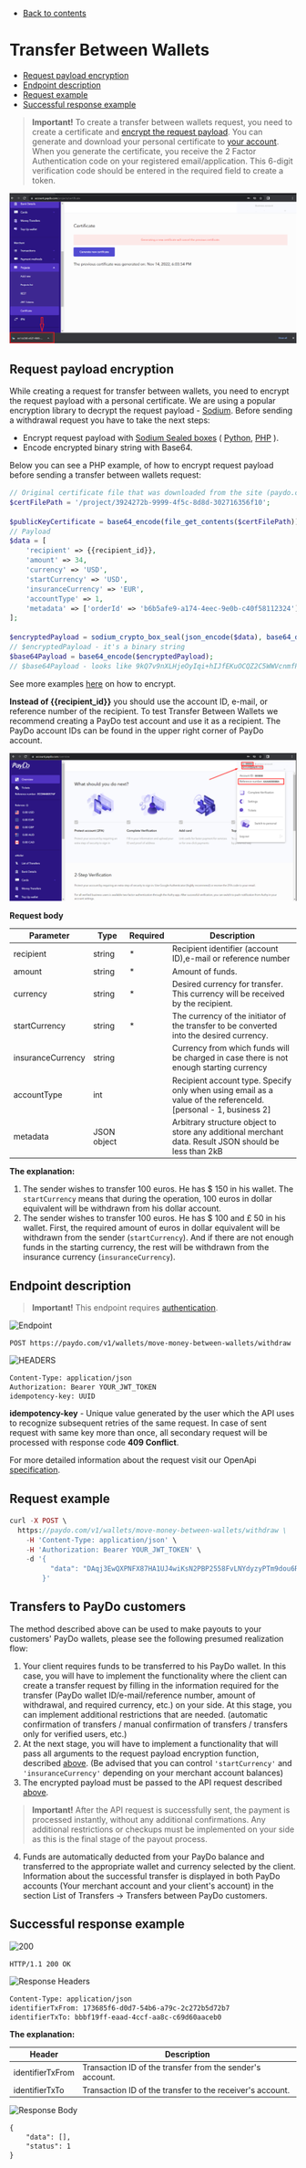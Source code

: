 * [Back to contents](../Readme.md#contents)

# Transfer Between Wallets



* [Request payload encryption](#request-payload-encryption)
* [Endpoint description](#endpoint-description)
* [Request example](#request-example)
* [Successful response example](#successful-response-example)

>**Important!** To create a transfer between wallets request, you need to create a certificate and [encrypt the request payload](#request-payload-encryptdecrypt). You can generate and download your personal certificate to [your account](https://account.paydo.com/projects/certificate). When you generate the certificate, you receive the 2 Factor Authentication code on your registered email/application. This 6-digit verification code should be entered in the required field to create a token.





![alt_text](../images/transfer_between_wallets_certificate.png "image_tooltip")



## Request payload encryption

While creating a request for transfer between wallets, you need to encrypt the request payload with a personal certificate. We are using a popular encryption library to decrypt the request payload - [Sodium](https://libsodium.gitbook.io/doc/). Before sending a withdrawal request you have to take the next steps:



* Encrypt request payload with [Sodium Sealed boxes](https://libsodium.gitbook.io/doc/public-key_cryptography/sealed_boxes#usage) ( [Python](https://libnacl.readthedocs.io/en/latest/topics/raw_sealed.html), [PHP](https://www.php.net/manual/en/function.sodium-crypto-box-seal.php) ).
* Encode encrypted binary string with Base64.

Below you can see a PHP example, of how to encrypt request payload before sending a transfer between wallets request:


```php
// Original certificate file that was downloaded from the site (paydo.com). It contains an encoded as base64 string.
$certFilePath = '/project/3924272b-9999-4f5c-8d8d-302716356f10';

$publicKeyCertificate = base64_encode(file_get_contents($certFilePath));
// Payload
$data = [
    'recipient' => {{recipient_id}},
    'amount' => 34,
    'currency' => 'USD',
    'startCurrency' => 'USD',
    'insuranceCurrency' => 'EUR',
    'accountType' => 1,
    'metadata' => ['orderId' => 'b6b5afe9-a174-4eec-9e0b-c40f58112324'],
];

$encryptedPayload = sodium_crypto_box_seal(json_encode($data), base64_decode($publicKeyCertificate));
// $encryptedPayload - it's a binary string
$base64Payload = base64_encode($encryptedPayload);
// $base64Payload - looks like 9kQ7v9nXLHjeOyIqi+hIJfEKuOCQZ2C5WWVcnmfPHUxh1EbK5g=
```


See more examples [here](../Examples/apiCertificates) on how to encrypt.

**Instead of {{recipient_id}}** you should use the account ID, e-mail, or reference number of the recipient. To test Transfer Between Wallets we recommend creating a PayDo test account and use it as a recipient. The PayDo account IDs can be found in the upper right corner of PayDo account.



![alt_text](../images/PayDo_account_IDs.png "image_tooltip")


**Request body**


|Parameter|Type|Required| Description                                                                                                     |
|--- |--- |--- |-----------------------------------------------------------------------------------------------------------------|
|recipient|string|*| Recipient identifier (account ID),e-mail or reference number                                                    |
|amount|string|*| Amount of funds.                                                                                                |
|currency|string|*| Desired currency for transfer. This currency will be received by the recipient.                                 |
|startCurrency|string|*| The currency of the initiator of the transfer to be converted into the desired currency.                        |
|insuranceCurrency|string|| Currency from which funds will be charged in case there is not enough starting currency                         |
|accountType|int|| Recipient account type. Specify only when using email as a value of the referenceId. [personal - 1, business 2] |
|metadata|JSON object|| Arbitrary structure object to store any additional merchant data. Result JSON should be less than 2kB       |



**The explanation:**



1. The sender wishes to transfer 100 euros. He has $ 150 in his wallet. The `startСurrency` means that during the operation, 100 euros in dollar equivalent will be withdrawn from his dollar account.
2. The sender wishes to transfer 100 euros. He has $ 100 and £ 50 in his wallet. First, the required amount of euros in dollar equivalent will be withdrawn from the sender (`startСurrency`). And if there are not enough funds in the starting currency, the rest will be withdrawn from the insurance currency (`insuranceСurrency`).

## Endpoint description


>**Important!** This endpoint requires [authentication](../Authentication/authentication.md).


![Endpoint](https://img.shields.io/badge/-Endpoint-darkblue?style=for-the-badge)


```
POST https://paydo.com/v1/wallets/move-money-between-wallets/withdraw
```


![HEADERS](https://img.shields.io/badge/-Headers-darkviolet?style=for-the-badge)


```
Content-Type: application/json
Authorization: Bearer YOUR_JWT_TOKEN
idempotency-key: UUID
```

**idempotency-key** - Unique value generated by the user which the API uses to recognize subsequent retries of the same request. In case of sent request with same key more than once,
all secondary request will be processed with response code **409 Conflict**.

For more detailed information about the request visit our OpenApi [specification](https://paydo.com/en/open-api-specification/#/Wallet).


## Request example


```php
curl -X POST \
  https://paydo.com/v1/wallets/move-money-between-wallets/withdraw \
    -H 'Content-Type: application/json' \
    -H 'Authorization: Bearer YOUR_JWT_TOKEN' \
    -d '{
          "data": "DAqj3EwQXPNFX87HA1UJ4wiKsN2PBP2558FvLNYdyzyPTm9dou6RWXNtxnY+6HxwPIuUuqbZccC0+plKb++rVPwTNJuzT+9U6c56HpN5IEEsB+/ierqzUJdJ0FAEcohlqFuDvgXyl+vBpScR60S5HImx5rwHV8gdcdQa9CBq/KJzwNcwy96jZ33Y8ZnnZFtyHc2e92s6iC90iQo1EhVmwsW16oLobsuqiX0D7qI="
        }'
```



## Transfers to PayDo customers

The method described above can be used to make payouts to your customers' PayDo wallets, please see the following presumed realization flow:
 
1) Your client requires funds to be transferred to his PayDo wallet. In this case, you will have to implement the functionality where the client can create a transfer request by filling in the information required for the transfer (PayDo wallet ID/e-mail/reference number, amount of withdrawal, and required currency, etc.) on your side. At this stage, you can implement additional restrictions that are needed. (automatic confirmation of transfers / manual confirmation of transfers / transfers only for verified users, etc.)
2) At the next stage, you will have to implement a functionality that will pass all arguments to the request payload encryption function, described [above](#request-payload-encryption). (Be advised that you can control `'startCurrency'` and `'insuranceCurrency'` depending on your merchant account balances) 
3) The encrypted payload must be passed to the API request described [above](#endpoint-description).

> **Important!** After the API request is successfully sent, the payment is processed instantly, without any additional confirmations. Any additional restrictions or checkups must be implemented on your side as this is the final stage of the payout process.

4) Funds are automatically deducted from your PayDo balance and transferred to the appropriate wallet and currency selected by the client. Information about the successful transfer is displayed in both PayDo accounts (Your merchant account and your client's account) in the section List of Transfers → Transfers between PayDo customers.


## Successful response example


![200](https://img.shields.io/badge/200-OK-green?style=for-the-badge)

```
HTTP/1.1 200 OK
```
![Response Headers](https://img.shields.io/badge/-Response%20Headers-darkviolet?style=for-the-badge)

```
Content-Type: application/json
identifierTxFrom: 173685f6-d0d7-54b6-a79c-2c272b5d72b7
identifierTxTo: bbbf19ff-eaad-4ccf-aa8c-c69d60aaceb0
```

**The explanation:**

|Header|Description|
|--- |--- |
|identifierTxFrom|Transaction ID of the transfer from the sender's account.|
|identifierTxTo|Transaction ID of the transfer to the receiver's account.|

![Response Body](https://img.shields.io/badge/-Response%20Body-darkblue?style=for-the-badge)


```
{
    "data": [],
    "status": 1
}
